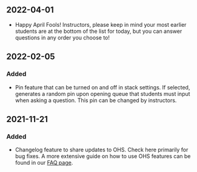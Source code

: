 ## 2022-04-01
- Happy April Fools! Instructors, please keep in mind your most earlier students are at the bottom of the list for today, but you can answer questions in any order you choose to!

## 2022-02-05
### Added
-   Pin feature that can be turned on and off in stack settings. If selected, generates a random pin upon opening queue that students must input when asking a question. This pin can be changed by instructors. 

## 2021-11-21
### Added
-   Changelog feature to share updates to OHS. Check here primarily for bug fixes. A more extensive guide on how to use OHS features can be found in our [FAQ page](faq).
